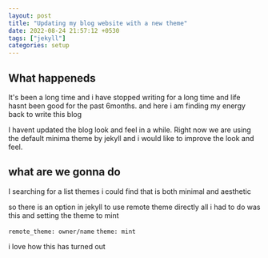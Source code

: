 ```yaml
---
layout: post
title: "Updating my blog website with a new theme"
date: 2022-08-24 21:57:12 +0530
tags: ["jekyll"]
categories: setup
---
```


## What happeneds

It's been a long time and i have stopped writing for a long time and life hasnt been good for the past 6months. and here i am finding my energy back to write this blog

I havent updated the blog look and feel in a while. Right now we are using the default minima theme by jekyll and i would like to improve the look and feel.

## what are we gonna do

I searching for a list themes i could find that is both minimal and aesthetic

so there is an option in jekyll to use remote theme directly
all i had to do was this and setting the theme to mint

`remote_theme: owner/name`
`theme: mint`

i love how this has turned out
